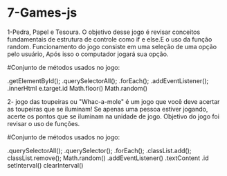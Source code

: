# 7-Games-js

1-Pedra, Papel e Tesoura. O objetivo desse jogo é revisar conceitos fundamentais de estrutura de controle como if e else.E o uso da função random. Funcionamento do jogo consiste em uma seleção de uma opção pelo usuário, Após isso o computador jogará sua opção.

#Conjunto de métodos usados no jogo:

.getElementById();
.querySelectorAll();
.forEach();
.addEventListener();
.innerHtml
 e.target.id
 Math.floor()
 Math.random()

2- jogo das toupeiras ou "Whac-a-mole" é um jogo que você deve acertar as toupeiras que se iluminam! Se apenas uma pessoa estiver jogando, acerte os pontos que se iluminam na unidade de jogo. Objetivo do jogo foi revisar o uso de funções. 


#Conjunto de métodos usados no jogo:

.querySelectorAll();
.querySelector();
.forEach();
.classList.add();
 classList.remove();
 Math.random()
.addEventListener()
.textContent
.id
 setInterval()
 clearInterval()
